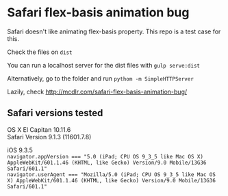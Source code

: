 # Safari flex-basis animation bug

Safari doesn't like animating flex-basis property. This repo is a test case for this.

Check the files on `dist`

You can run a localhost server for the dist files with `gulp serve:dist`

Alternatively, go to the folder and run `pythom -m SimpleHTTPServer`

Lazily, check http://mcdlr.com/safari-flex-basis-animation-bug/


## Safari versions tested

OS X El Capitan 10.11.6  
Safari Version 9.1.3 (11601.7.8)  

iOS 9.3.5  
`navigator.appVersion === "5.0 (iPad; CPU OS 9_3_5 like Mac OS X) AppleWebKit/601.1.46 (KHTML, like Gecko) Version/9.0 Mobile/13G36 Safari/601.1"`  
`navigator.userAgent === "Mozilla/5.0 (iPad; CPU OS 9_3_5 like Mac OS X) AppleWebKit/601.1.46 (KHTML, like Gecko) Version/9.0 Mobile/13G36 Safari/601.1"`  